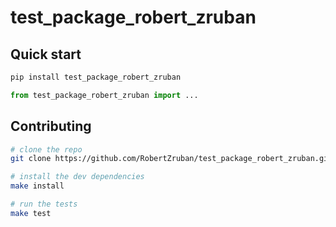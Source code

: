 # test_package_robert_zruban

## Quick start

```bash
pip install test_package_robert_zruban
```

```python
from test_package_robert_zruban import ...
```

## Contributing

```bash
# clone the repo
git clone https://github.com/RobertZruban/test_package_robert_zruban.git

# install the dev dependencies
make install

# run the tests
make test
```
